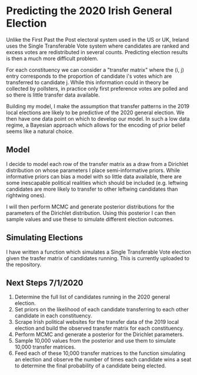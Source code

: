 # Predicting the 2020 Irish General Election

Unlike the First Past the Post electoral system used in the US or UK, Ireland
uses the Single Transferable Vote system where candidates are ranked and excess
votes are redistributed in several counts. Predicting election results is then a
much more difficult problem.

For each constituency we can consider a "transfer matrix" where the (i, j) entry
corresponds to the proportion of candidate i's votes which are transferred to
candidate j. While this information could in theory be collected by pollsters, in
practice only first preference votes are polled and so there is little transfer
data available.

Building my model, I make the assumption that transfer patterns in the 2019 local
elections are likely to be predictive of the 2020 general election. We then have one
data point on which to develop our model. In such a low data regime, a Bayesian
approach which allows for the encoding of prior belief seems like a natural choice.

## Model

I decide to model each row of the transfer matrix as a draw from a Dirichlet
distribution on whose parameters I place semi-informative priors. While informative
priors can bias a model with so little data available, there are some inescapable
political realities which should be included (e.g. leftwing candidates are more
likely to transfer to other leftwing candidates than rightwing ones).

I will then perform MCMC and generate posterior distributions for the parameters
of the Dirichlet distribution. Using this posterior I can then sample values and use
these to simulate different election outcomes.

## Simulating Elections

I have written a function which simulates a Single Transferable Vote election given the
trasfer matrix of candidates running. This is currently uploaded to the repository.

## Next Steps 7/1/2020

1. Determine the full list of candidates running in the 2020 general election.
2. Set priors on the likelihood of each candidate transferring to each other
   candidate in each constituency.
3. Scrape Irish political websites for the transfer data of the 2019 local election
   and build the observed transfer matrix for each constituency.
4. Perform MCMC and generate a posterior for the Dirichlet parameters.
5. Sample 10,000 values from the posterior and use them to simulate 10,000 transfer matrices.
6. Feed each of these 10,000 transfer matrices to the function simulating an election
   and observe the number of times each candidate wins a seat to determine the final
   probability of a candidate being elected.



